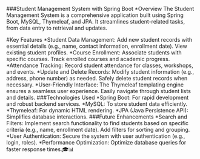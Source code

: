 ###Student Management System with Spring Boot
*Overview
The Student Management System is a comprehensive application built using Spring Boot, MySQL, Thymeleaf, and JPA. It streamlines student-related tasks, from data entry to retrieval and updates.

#Key Features
*Student Data Management:
Add new student records with essential details (e.g., name, contact information, enrollment date).
View existing student profiles.
*Course Enrollment:
Associate students with specific courses.
Track enrolled courses and academic progress.
*Attendance Tracking:
Record student attendance for classes, workshops, and events.
*Update and Delete Records:
Modify student information (e.g., address, phone number) as needed.
Safely delete student records when necessary.
*User-Friendly Interface:
The Thymeleaf templating engine ensures a seamless user experience.
Easily navigate through student lists and details.
###Technologies Used
*Spring Boot: For rapid development and robust backend services.
*MySQL: To store student data efficiently.
*Thymeleaf: For dynamic HTML rendering.
*JPA (Java Persistence API): Simplifies database interactions.
###Future Enhancements
*Search and Filters:
Implement search functionality to find students based on specific criteria (e.g., name, enrollment date).
Add filters for sorting and grouping.
*User Authentication:
Secure the system with user authentication (e.g., login, roles).
*Performance Optimization:
Optimize database queries for faster response times.🎓📊
